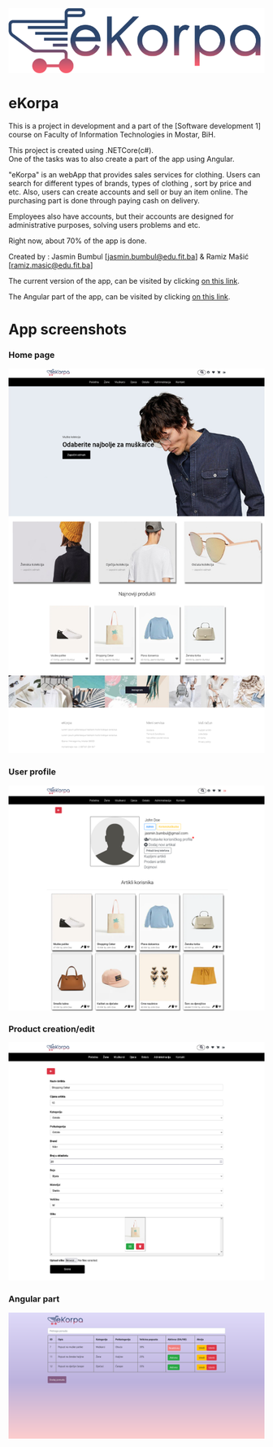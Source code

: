![Readme Banner](https://github.com/jasminbumbul/eKorpa/blob/master/eKorpa/wwwroot/images/logo.png)

# eKorpa

This is a project in development and a part of the [Software development 1] course on Faculty of Information Technologies in Mostar, BiH.

This project is created using .NETCore(c#).       
One of the tasks was to also create a part of the app using Angular.

"eKorpa" is an webApp that provides sales services for clothing. 
Users can search for different types of brands, types of clothing , sort by price and etc.
Also, users can create accounts and sell or buy an item online. 
The purchasing part is done through paying cash on delivery.

Employees also have accounts, but their accounts are designed for administrative purposes, solving users problems and etc.

Right now, about 70% of the app is done.

Created by :
Jasmin Bumbul [jasmin.bumbul@edu.fit.ba] &
Ramiz Mašić [ramiz.masic@edu.fit.ba]

The current version of the app, can be visited by clicking [on this link](https://api.p2040.app.fit.ba/).

The Angular part of the app, can be visited by clicking [on this link](https://p2040.app.fit.ba/).

# App screenshots

### Home page
![alt text](https://github.com/jasminbumbul/eKorpa/blob/master/eKorpa/wwwroot/showcaseImages/home.png)

### User profile
![alt text](https://github.com/jasminbumbul/eKorpa/blob/master/eKorpa/wwwroot/showcaseImages/profil.png)

### Product creation/edit
![alt text](https://github.com/jasminbumbul/eKorpa/blob/master/eKorpa/wwwroot/showcaseImages/edit%20artikla.png)

### Angular part
![alt text](https://github.com/jasminbumbul/eKorpa/blob/master/eKorpa/wwwroot/showcaseImages/angular.png)

